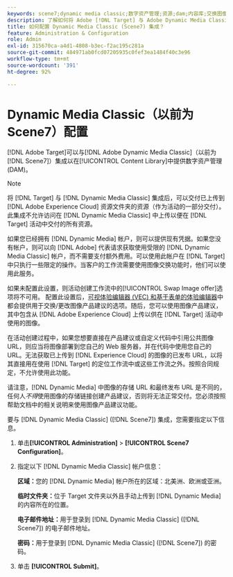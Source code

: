 ```yaml
---
keywords: scene7;dynamic media classic;数字资产管理;资源;dam;内容库;交换图像
description: 了解如何将 Adobe [!DNL Target] 与 Adobe Dynamic Media Classic（以前为 Scene7）集成以便在内容库中提供数字资产管理 (DAM)。
title: 如何配置 Dynamic Media Classic (Scene7) 集成？
feature: Administration & Configuration
role: Admin
exl-id: 315670ca-a4d1-4808-b3ec-f2ac195c281a
source-git-commit: 484971ab0fcd07205935c0fef3ea1484f40c3e96
workflow-type: tm+mt
source-wordcount: '391'
ht-degree: 92%

---
```


# Dynamic Media Classic（以前为 Scene7）配置

[!DNL Adobe Target]可以与[!DNL Adobe Dynamic Media Classic]（以前为[!DNL Scene7]）集成以在[!UICONTROL Content Library]中提供数字资产管理(DAM)。

>[!NOTE]
>
>将 [!DNL Target] 与 [!DNL Dynamic Media Classic] 集成后，可以交付已上传到 [!DNL Adobe Experience Cloud] 资源文件夹的资源（作为活动的一部分交付）。此集成不允许访问在 [!DNL Dynamic Media Classic] 中上传以便在 [!DNL Target] 活动中交付的所有资源。

如果您已经拥有 [!DNL Dynamic Media] 帐户，则可以提供现有凭据。如果您没有帐户，则可以向 [!DNL Adobe] 代表请求获取使用受限的 [!DNL Dynamic Media Classic] 帐户，而不需要支付额外费用。可以使用此帐户在 [!DNL Target] 中只执行一些限定的操作。当客户的工作流需要使用图像交换功能时，他们可以使用此服务。

<!-- 
>[!NOTE]
>
>A restricted-use, free [!DNL Dynamic Media Classic] account for [!DNL Adobe Target] is no longer supported for new customers or new users. Existing sign-in credentials work as usual. 
-->

如果未配置此设置，则活动创建工作流中的[!UICONTROL Swap Image offer]选项将不可用。 配置此设置后，[可视体验编辑器 (VEC) 和基于表单的体验编辑器](/help/main/c-experiences/experiences.md#concept_A2E10F6AFB3D4AEAB6951EE14688848D)中都会提供用于交换/更改图像产品建议的选项。随后，您可以使用图像产品建议，其中包含从 [!DNL Adobe Experience Cloud] 上传以供在 [!DNL Target] 活动中使用的图像。

在活动创建过程中，如果您想要直接在产品建议或自定义代码中引用公共图像 URL，则应当将图像部署到您自己的 Web 服务器，并在代码中使用您自己的 URL。无法获取已上传到 [!DNL Experience Cloud] 的图像的已发布 URL，以将其直接用在使用 [!DNL Target] 的定位工作流中或这些工作流之外。按照合同规定，不允许使用此功能。

请注意，[!DNL Dynamic Media] 中图像的存储 URL 和最终发布 URL 是不同的，任何人&#x200B;*不得*&#x200B;使用图像的存储链接创建产品建议，否则将无法正常交付。您必须按照帮助文档中的相关说明来使用图像产品建议功能。

要与 [!DNL Dynamic Media Classic] ([!DNL Scene7]) 集成，您需要指定以下信息。

1. 单击&#x200B;**[!UICONTROL Administration]** > **[!UICONTROL Scene7 Configuration]**。

1. 指定以下 [!DNL Dynamic Media Classic] 帐户信息：

   **区域：**&#x200B;您的 [!DNL Dynamic Media] 帐户所在的区域：北美洲、欧洲或亚洲。

   **临时文件夹：**&#x200B;位于 Target 文件夹以外且手动上传到 [!DNL Dynamic Media] 的内容所在的位置。

   **电子邮件地址：**&#x200B;用于登录到 [!DNL Dynamic Media Classic] ([!DNL Scene7]) 的电子邮件地址。

   **密码：**&#x200B;用于登录到 [!DNL Dynamic Media Classic] ([!DNL Scene7]) 的密码。

1. 单击 **[!UICONTROL Submit]**。
